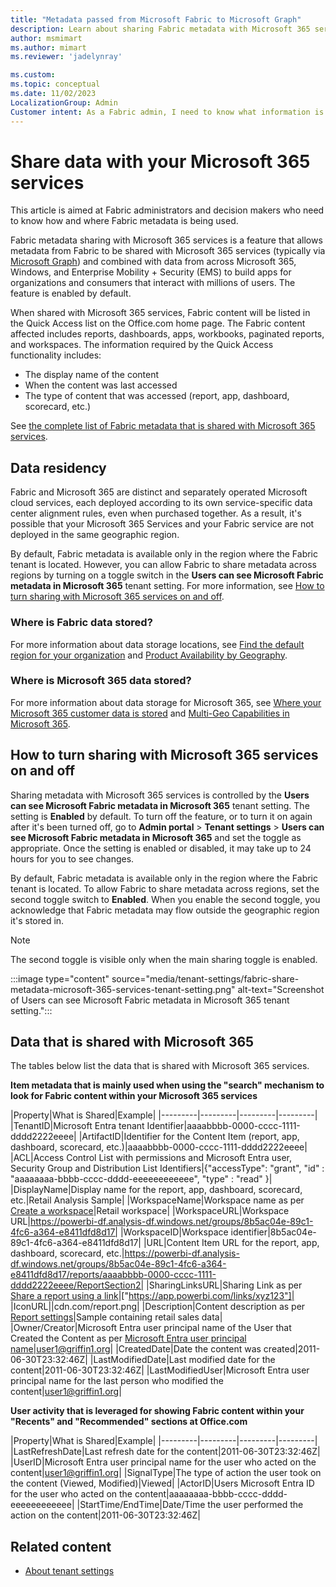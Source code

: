 ```yaml
---
title: "Metadata passed from Microsoft Fabric to Microsoft Graph"
description: Learn about sharing Fabric metadata with Microsoft 365 services.
author: msmimart
ms.author: mimart
ms.reviewer: 'jadelynray'

ms.custom:
ms.topic: conceptual
ms.date: 11/02/2023
LocalizationGroup: Admin
Customer intent: As a Fabric admin, I need to know what information is passed from Fabric and Microsoft Graph to Microsoft 365.
---
```


# Share data with your Microsoft 365 services

This article is aimed at Fabric administrators and decision makers who need to know how and where Fabric metadata is being used.

Fabric metadata sharing with Microsoft 365 services is a feature that allows metadata from Fabric to be shared with Microsoft 365 services (typically via [Microsoft Graph](/graph/overview)) and combined with data from across Microsoft 365, Windows, and Enterprise Mobility + Security (EMS) to build apps for organizations and consumers that interact with millions of users. The feature is enabled by default.

When shared with Microsoft 365 services, Fabric content will be listed in the Quick Access list on the Office.com home page. The Fabric content affected includes reports, dashboards, apps, workbooks, paginated reports, and workspaces. The information required by the Quick Access functionality includes:

* The display name of the content
* When the content was last accessed
* The type of content that was accessed (report, app, dashboard, scorecard, etc.)

See [the complete list of Fabric metadata that is shared with Microsoft 365 services](#data-that-is-shared-with-microsoft-365).

## Data residency

Fabric and Microsoft 365 are distinct and separately operated Microsoft cloud services, each deployed according to its own service-specific data center alignment rules, even when purchased together. As a result, it's possible that your Microsoft 365 Services and your Fabric service are not deployed in the same geographic region.

By default, Fabric metadata is available only in the region where the Fabric tenant is located. However, you can allow Fabric to share metadata across regions by turning on a toggle switch in the **Users can see Microsoft Fabric metadata in Microsoft 365** tenant setting. For more information, see [How to turn sharing with Microsoft 365 services on and off](#how-to-turn-sharing-with-microsoft-365-services-on-and-off).

### Where is Fabric data stored?

For more information about data storage locations, see [Find the default region for your organization](/power-bi/admin/service-admin-where-is-my-tenant-located) and [Product Availability by Geography](https://powerplatform.microsoft.com/availability-reports/).

### Where is Microsoft 365 data stored?

For more information about data storage for Microsoft 365, see [Where your Microsoft 365 customer data is stored](/microsoft-365/enterprise/o365-data-locations) and [Multi-Geo Capabilities in Microsoft 365](https://www.microsoft.com/microsoft-365/business/multi-geo-capabilities).

## How to turn sharing with Microsoft 365 services on and off

Sharing metadata with Microsoft 365 services is controlled by the **Users can see Microsoft Fabric metadata in Microsoft 365** tenant setting. The setting is **Enabled** by default. To turn off the feature, or to turn it on again after it's been turned off, go to **Admin portal** > **Tenant settings** > **Users can see Microsoft Fabric metadata in Microsoft 365** and set the toggle as appropriate. Once the setting is enabled or disabled, it may take up to 24 hours for you to see changes.

By default, Fabric metadata is available only in the region where the Fabric tenant is located. To allow Fabric to share metadata across regions, set the second toggle switch to **Enabled**. When you enable the second toggle, you acknowledge that Fabric metadata may flow outside the geographic region it's stored in.

> [!NOTE]
> The second toggle is visible only when the main sharing toggle is enabled.

:::image type="content" source="media/tenant-settings/fabric-share-metadata-microsoft-365-services-tenant-setting.png" alt-text="Screenshot of Users can see Microsoft Fabric metadata in Microsoft 365 tenant setting.":::

## Data that is shared with Microsoft 365

The tables below list the data that is shared with Microsoft 365 services.

**Item metadata that is mainly used when using the "search" mechanism to look for Fabric content within your Microsoft 365 services**

|Property|What is Shared|Example|
|---------|---------|---------|---------|
|TenantID|Microsoft Entra tenant Identifier|aaaabbbb-0000-cccc-1111-dddd2222eeee|
|ArtifactID|Identifier for the Content Item (report, app, dashboard, scorecard, etc.)|aaaabbbb-0000-cccc-1111-dddd2222eeee|
|ACL|Access Control List with permissions and Microsoft Entra user, Security Group and Distribution List Identifiers|{"accessType": "grant", "id" : "aaaaaaaa-bbbb-cccc-dddd-eeeeeeeeeeee", "type" : "read" }|
|DisplayName|Display name for the report, app, dashboard, scorecard, etc.|Retail Analysis Sample|
|WorkspaceName|Workspace name as per [Create a workspace](/power-bi/collaborate-share/service-create-the-new-workspaces)|Retail workspace|
|WorkspaceURL|Workspace URL|https://powerbi-df.analysis-df.windows.net/groups/8b5ac04e-89c1-4fc6-a364-e8411dfd8d17|
|WorkspaceID|Workspace identifier|8b5ac04e-89c1-4fc6-a364-e8411dfd8d17|
|URL|Content Item URL for the report, app, dashboard, scorecard, etc.|https://powerbi-df.analysis-df.windows.net/groups/8b5ac04e-89c1-4fc6-a364-e8411dfd8d17/reports/aaaabbbb-0000-cccc-1111-dddd2222eeee/ReportSection2|
|SharingLinksURL|Sharing Link as per [Share a report using a link](/power-bi/collaborate-share/service-share-dashboards#share-a-report-via-link)|["https://app.powerbi.com/links/xyz123"]|
|IconURL||cdn.com/report.png|
|Description|Content description as per [Report settings](/power-bi/create-reports/power-bi-report-settings?tabs=powerbi-desktop)|Sample containing retail sales data|
|Owner/Creator|Microsoft Entra user principal name of the User that Created the Content as per [Microsoft Entra user principal name](/entra/identity/hybrid/connect/plan-connect-userprincipalname)|user1@griffin1.org|
|CreatedDate|Date the content was created|2011-06-30T23:32:46Z|
|LastModifiedDate|Last modified date for the content|2011-06-30T23:32:46Z|
|LastModifiedUser|Microsoft Entra user principal name for the last person who modified the content|user1@griffin1.org|

**User activity that is leveraged for showing Fabric content within your "Recents" and "Recommended" sections at Office.com**

|Property|What is Shared|Example|
|---------|---------|---------|---------|
|LastRefreshDate|Last refresh date for the content|2011-06-30T23:32:46Z|
|UserID|Microsoft Entra user principal name for the user who acted on the content|user1@griffin1.org|
|SignalType|The type of action the user took on the content (Viewed, Modified)|Viewed|
|ActorID|Users Microsoft Entra ID for the user who acted on the content|aaaaaaaa-bbbb-cccc-dddd-eeeeeeeeeeee|
|StartTime/EndTime|Date/Time the user performed the action on the content|2011-06-30T23:32:46Z|

## Related content

- [About tenant settings](tenant-settings-index.md)
